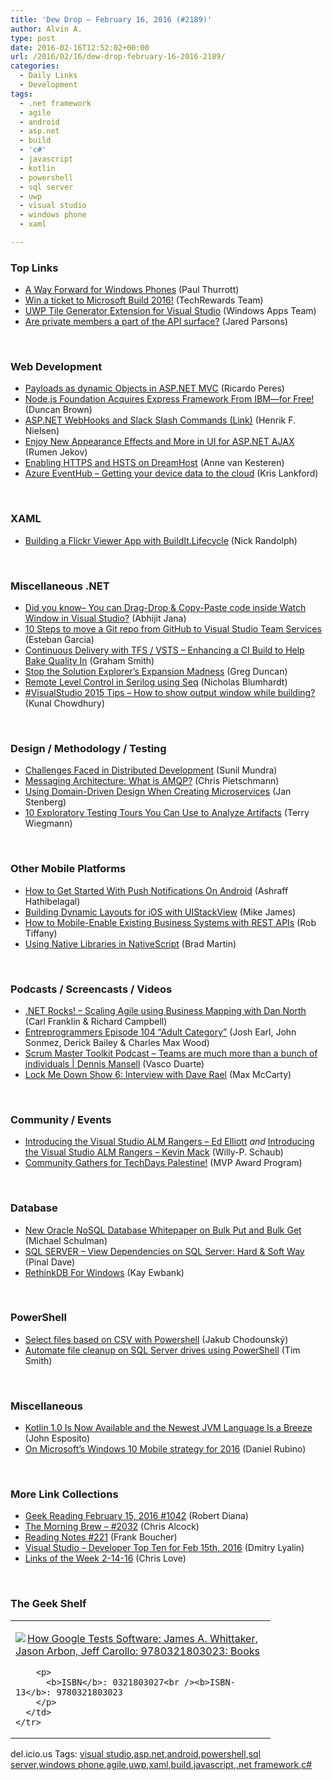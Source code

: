 ```yaml
---
title: 'Dew Drop – February 16, 2016 (#2189)'
author: Alvin A.
type: post
date: 2016-02-16T12:52:02+00:00
url: /2016/02/16/dew-drop-february-16-2016-2189/
categories:
  - Daily Links
  - Development
tags:
  - .net framework
  - agile
  - android
  - asp.net
  - build
  - 'c#'
  - javascript
  - kotlin
  - powershell
  - sql server
  - uwp
  - visual studio
  - windows phone
  - xaml

---
```

### <a name="top"></a>Top Links

  * <a href="https://www.thurrott.com/mobile/windows-phone/64594/a-way-forward-for-windows-phones" target="_blank">A Way Forward for Windows Phones</a> (Paul Thurrott)
  * <a href="http://blog.rewards.msdn.microsoft.com/2016/02/16/win-a-ticket-to-microsoft-build-2016/" target="_blank">Win a ticket to Microsoft Build 2016!</a> (TechRewards Team)
  * <a href="https://blogs.windows.com/buildingapps/2016/02/15/uwp-tile-generator-extension-for-visual-studio/?WT.mc_id=DX_MVP4025064" target="_blank">UWP Tile Generator Extension for Visual Studio</a> (Windows Apps Team)
  * <a href="http://blog.paranoidcoding.com/2016/02/15/are-private-members-api-surface.html" target="_blank">Are private members a part of the API surface?</a> (Jared Parsons)

&nbsp;

### <a name="web"></a>Web Development

  * <a href="http://weblogs.asp.net:80/ricardoperes/payloads-as-dynamic-objects-in-asp-net-mvc?WT.mc_id=DX_MVP4025064" target="_blank">Payloads as dynamic Objects in ASP.NET MVC</a> (Ricardo Peres)
  * <a href="https://dzone.com/articles/nodejs-foundation-acquires-express-framework-from?utm_medium=feed&utm_source=feedpress.me&utm_campaign=Feed%3A+dzone%2Fwebdev" target="_blank">Node.js Foundation Acquires Express Framework From IBM—for Free!</a> (Duncan Brown)
  * <a href="http://blogs.msdn.com/b/henrikn/archive/2016/02/15/asp-net-webhooks-and-slack-slash-commands-link.aspx?WT.mc_id=DX_MVP4025064" target="_blank">ASP.NET WebHooks and Slack Slash Commands (Link)</a> (Henrik F. Nielsen)
  * <a href="http://tracking.feedpress.it/link/10810/2595759" target="_blank">Enjoy New Appearance Effects and More in UI for ASP.NET AJAX</a> (Rumen Jekov)
  * <a href="https://annevankesteren.nl/2016/02/dreamhost-https" target="_blank">Enabling HTTPS and HSTS on DreamHost</a> (Anne van Kesteren)
  * <a href="http://blog.falafel.com/4967-2/" target="_blank">Azure EventHub – Getting your device data to the cloud</a> (Kris Lankford)

&nbsp;

### <a name="silverlight"></a>XAML

  * <a href="http://feedproxy.google.com/~r/NicksNetTravels/~3/LbIcLC1TA-c/post.aspx" target="_blank">Building a Flickr Viewer App with BuildIt.Lifecycle</a> (Nick Randolph)

&nbsp;

### <a name="dotnet"></a>Miscellaneous .NET

  * <a href="http://dailydotnettips.com/2016/02/15/did-you-know-you-can-drag-drop-copy-paste-code-inside-watch-window-in-visual-studio/" target="_blank">Did you know– You can Drag-Drop & Copy-Paste code inside Watch Window in Visual Studio?</a> (Abhijit Jana)
  * <a href="http://www.almguide.com/2016/02/10-steps-to-move-a-git-repo-from-github-to-visual-studio-team-services/" target="_blank">10 Steps to move a Git repo from GitHub to Visual Studio Team Services</a> (Esteban Garcia)
  * <a href="http://pleasereleaseme.net/continuous-delivery-with-tfs-vsts-enhancing-a-ci-build-to-help-bake-quality-in/" target="_blank">Continuous Delivery with TFS / VSTS – Enhancing a CI Build to Help Bake Quality In</a> (Graham Smith)
  * <a href="https://channel9.msdn.com/coding4fun/blog/Stop-the-Solution-Explorers-Expansion-Madness?WT.mc_id=DX_MVP4025064" target="_blank">Stop the Solution Explorer&#8217;s Expansion Madness</a> (Greg Duncan)
  * <a href="http://nblumhardt.com/2016/02/remote-level-control-in-serilog-using-seq/" target="_blank">Remote Level Control in Serilog using Seq</a> (Nicholas Blumhardt)
  * <a href="http://feedproxy.google.com/~r/kunal2383/~3/i6m5JTbB748/visual-studio-2015-output-window.html" target="_blank">#VisualStudio 2015 Tips &#8211; How to show output window while building?</a> (Kunal Chowdhury)

&nbsp;

### <a name="design"></a>Design / Methodology / Testing

  * <a href="https://www.thoughtworks.com/insights/blog/challenges-faced-distributed-development" target="_blank">Challenges Faced in Distributed Development</a> (Sunil Mundra)
  * <a href="http://buildazure.com/2016/02/15/messaging-architecture-what-is-amqp/" target="_blank">Messaging Architecture: What is AMQP?</a> (Chris Pietschmann)
  * <a href="http://www.infoq.com/news/2016/02/ddd-microservices?utm_campaign=infoq_content&utm_source=infoq&utm_medium=feed&utm_term=global" target="_blank">Using Domain-Driven Design When Creating Microservices</a> (Jan Stenberg)
  * <a href="http://www.stickyminds.com/article/10-exploratory-testing-tours-you-can-use-analyze-artifacts" target="_blank">10 Exploratory Testing Tours You Can Use to Analyze Artifacts</a> (Terry Wiegmann)

&nbsp;

### <a name="mobile"></a>Other Mobile Platforms

  * <a href="http://code.tutsplus.com/tutorials/how-to-get-started-with-push-notifications-on-android--cms-25870" target="_blank">How to Get Started With Push Notifications On Android</a> (Ashraff Hathibelagal)
  * <a href="https://blog.xamarin.com/building-dynamic-layouts-for-ios-with-uistackview/" target="_blank">Building Dynamic Layouts for iOS with UIStackView</a> (Mike James)
  * <a href="http://robtiffany.com/how-to-mobile-enable-existing-business-systems/" target="_blank">How to Mobile-Enable Existing Business Systems with REST APIs</a> (Rob Tiffany)
  * <a href="http://developer.telerik.com/featured/using-native-libraries-in-nativescript/" target="_blank">Using Native Libraries in NativeScript</a> (Brad Martin)

&nbsp;

### <a name="podcasts"></a>Podcasts / Screencasts / Videos

  * <a href="http://www.dotnetrocks.com/default.aspx?ShowNum=1257" target="_blank">.NET Rocks! &#8211; Scaling Agile using Business Mapping with Dan North</a> (Carl Franklin & Richard Campbell)
  * <a href="http://entreprogrammers.com/episode-104-adult-category/" target="_blank">Entreprogrammers Episode 104 “Adult Category”</a> (Josh Earl, John Sonmez, Derick Bailey & Charles Max Wood)
  * <a href="http://scrummastertoolbox.libsyn.com/teams-are-much-more-than-a-bunch-of-individuals-dennis-mansell" target="_blank">Scrum Master Toolkit Podcast &#8211; Teams are much more than a bunch of individuals | Dennis Mansell</a> (Vasco Duarte)
  * <a href="http://lockmedown.com/show-6-interview-with-dave-rael/" target="_blank">Lock Me Down Show 6: Interview with Dave Rael</a> (Max McCarty)

&nbsp;

### <a name="events"></a>Community / Events

  * <a href="http://blogs.msdn.com/b/visualstudioalmrangers/archive/2016/02/15/introducing-the-visual-studio-alm-rangers-ed-elliott.aspx?WT.mc_id=DX_MVP4025064" target="_blank">Introducing the Visual Studio ALM Rangers – Ed Elliott</a> _and_ <a href="http://blogs.msdn.com/b/visualstudioalmrangers/archive/2016/02/15/introducing-the-visual-studio-alm-rangers-kevin-mack.aspx?WT.mc_id=DX_MVP4025064" target="_blank">Introducing the Visual Studio ALM Rangers – Kevin Mack</a> (Willy-P. Schaub)
  * <a href="https://blogs.msdn.microsoft.com/mvpawardprogram/2016/02/15/community-gathers-for-techdays-palestine/" target="_blank">Community Gathers for TechDays Palestine!</a> (MVP Award Program)

&nbsp;

### <a name="sql"></a>Database

  * <a href="https://blogs.oracle.com/NoSQL/entry/new_oracle_nosql_database_whitepaper" target="_blank">New Oracle NoSQL Database Whitepaper on Bulk Put and Bulk Get</a> (Michael Schulman)
  * <a href="http://blog.sqlauthority.com/2016/02/16/sql-server-view-dependencies-on-sql-server-hard-soft-way/" target="_blank">SQL SERVER – View Dependencies on SQL Server: Hard & Soft Way</a> (Pinal Dave)
  * <a href="http://www.i-programmer.info/news/84-database/9442-rethinkdb-for-windows.html" target="_blank">RethinkDB For Windows</a> (Kay Ewbank)

&nbsp;

### <a name="ps"></a>PowerShell

  * <a href="https://chodounsky.net/2016/02/16/select-files-based-on-csv-with-powershell/" target="_blank">Select files based on CSV with Powershell</a> (Jakub Chodounský)
  * <a href="http://feedproxy.google.com/~r/MSSQLTips-LatestSqlServerTips/~3/NMbwHzyxOsA/tip.asp" target="_blank">Automate file cleanup on SQL Server drives using PowerShell</a> (Tim Smith)

&nbsp;

### <a name="misc"></a>Miscellaneous

  * <a href="https://dzone.com/articles/kotlin-10-is-now-available?utm_medium=feed&utm_source=feedpress.me&utm_campaign=Feed%3A+dzone" target="_blank">Kotlin 1.0 Is Now Available and the Newest JVM Language Is a Breeze</a> (John Esposito)
  * <a href="http://feedproxy.google.com/~r/wmexperts/~3/2UwrXTN1L74/story01.htm" target="_blank">On Microsoft&#8217;s Windows 10 Mobile strategy for 2016</a> (Daniel Rubino)

&nbsp;

### <a name="links"></a>More Link Collections

  * <a href="http://feeds.regulargeek.com/~r/RegularGeek/~3/LyXzgkDNxro/" target="_blank">Geek Reading February 15, 2016 #1042</a> (Robert Diana)
  * <a href="http://feedproxy.google.com/~r/ReflectivePerspective/~3/CGaLFkcER5s/" target="_blank">The Morning Brew – #2032</a> (Chris Alcock)
  * <a href="http://www.frankysnotes.com/2016/02/reading-notes-221.html" target="_blank">Reading Notes #221</a> (Frank Boucher)
  * <a href="http://www.lyalin.com/2016/02/15/visual-studio-developer-top-ten-for-feb-15th-2016/" target="_blank">Visual Studio – Developer Top Ten for Feb 15th, 2016</a> (Dmitry Lyalin)
  * <a href="http://www.love2dev.com/#!article/Links-of-the-Week-2-14-16" target="_blank">Links of the Week 2-14-16</a> (Chris Love)

&nbsp;

### <a name="shelf"></a>The Geek Shelf

<div id="scid:7dc1bd33-94bd-46fd-a20b-0131235bcd47:31d41363-93b7-4bba-a3c2-0f1cc4629f3b" class="wlWriterEditableSmartContent" style="float: none; padding-bottom: 0px; padding-top: 0px; padding-left: 0px; margin: 0px; display: inline; padding-right: 0px">
  <table cellspacing="0" cellpadding="2" width="400" border="0" unselectable="on">
    <tr>
      <td valign="top" width="400">
        <p>
          <a title="How Google Tests Software: James A. Whittaker, Jason Arbon, Jeff Carollo: 9780321803023: Books" href="http://www.amazon.com/exec/obidos/ASIN/0321803027/amavin-20"><img data-recalc-dims="1" decoding="async" src="https://i0.wp.com/images.amazon.com/images/P/0321803027.01.MZZZZZZZ.jpg?w=660" border="0" align="left" style="float:left" />How Google Tests Software: James A. Whittaker, Jason Arbon, Jeff Carollo: 9780321803023: Books</a>
        </p>
        
        <p>
          <b>ISBN</b>: 0321803027<br /><b>ISBN-13</b>: 9780321803023
        </p>
      </td>
    </tr>
  </table>
</div>

<div id="scid:0767317B-992E-4b12-91E0-4F059A8CECA8:2bac4b6b-19c0-4d87-9d0e-a4a4c06b7d9c" class="wlWriterEditableSmartContent" style="float: none; padding-bottom: 0px; padding-top: 0px; padding-left: 0px; margin: 0px; display: inline; padding-right: 0px">
  del.icio.us Tags: <a href="http://del.icio.us/popular/visual+studio" rel="tag">visual studio</a>,<a href="http://del.icio.us/popular/asp.net" rel="tag">asp.net</a>,<a href="http://del.icio.us/popular/android" rel="tag">android</a>,<a href="http://del.icio.us/popular/powershell" rel="tag">powershell</a>,<a href="http://del.icio.us/popular/sql+server" rel="tag">sql server</a>,<a href="http://del.icio.us/popular/windows+phone" rel="tag">windows phone</a>,<a href="http://del.icio.us/popular/agile" rel="tag">agile</a>,<a href="http://del.icio.us/popular/uwp" rel="tag">uwp</a>,<a href="http://del.icio.us/popular/xaml" rel="tag">xaml</a>,<a href="http://del.icio.us/popular/build" rel="tag">build</a>,<a href="http://del.icio.us/popular/javascript" rel="tag">javascript</a>,<a href="http://del.icio.us/popular/.net+framework" rel="tag">.net framework</a>,<a href="http://del.icio.us/popular/c%23" rel="tag">c#</a>
</div>